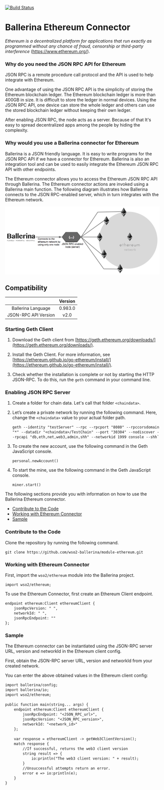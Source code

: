 [![Build Status](https://travis-ci.org/wso2-ballerina/module-ethereum.svg?branch=master)](https://travis-ci.org/wso2-ballerina/module-ethereum)

# Ballerina Ethereum Connector

*Ethereum is a decentralized platform for applications that run exactly as programmed without any chance of fraud, censorship or third-party interference* (https://www.ethereum.org/).

### Why do you need the JSON RPC API for Ethereum

JSON RPC is a remote procedure call protocol and the API is used to help integrate with Ethereum.

One advantage of using the JSON RPC API is the simplicity of storing the Ethereum blockchain ledger. The Ethereum blockchain ledger is more than 400GB in size. It is difficult to store the ledger in normal devices. Using the JSON RPC API, one device can store the whole ledger and others can use the stored blockchain ledger without keeping their own ledger.

After enabling JSON RPC, the node acts as a server. Because of that It's easy to spread decentralized apps among the people by hiding the complexity.

### Why would you use a Ballerina connector for Ethereum

Ballerina is a JSON friendly language. It is easy to write programs for the JSON RPC API if we have a connector for Ethereum. Ballerina is also an integration tool and can be used to easily integrate the Ethereum JSON RPC API with other endpoints.

The Ethereum connector allows you to access the Ethereum JSON RPC API through Ballerina. The Ethereum connector actions are invoked using a Ballerina main function. The following diagram illustrates how Ballerina connects to the JSON RPC-enabled server, which in turn integrates with the Ethereum network.

![Ballerina -Ethereum Connector Overview](BallerinaEthereumJSONRPC.png)

## Compatibility

|                          |    Version     |
|:------------------:      |:--------------:|
| Ballerina Language       |   0.983.0      |
| JSON-RPC API Version     |   v2.0         |

### Starting Geth Client

1. Download the Geth client from [https://geth.ethereum.org/downloads/](https://geth.ethereum.org/downloads/).

2. Install the Geth Client. For more information, see [https://ethereum.github.io/go-ethereum/install/](https://ethereum.github.io/go-ethereum/install/).

3. Check whether the installation is complete or not by starting the HTTP JSON-RPC. To do this, run the `geth` command in your command line.

### Enabling JSON RPC Server

1. Create a folder for chain data. Let's call that folder `<chaindata>`.

2. Let’s create a private network by running the following command. Here, change the `<chaindata>` value to your actual folder path.
    ````
    geth --identity "testServer" --rpc --rpcport "8080" --rpccorsdomain "*" --datadir "<chaindata>/TestChain" --port "30304" --nodiscover --rpcapi "db,eth,net,web3,admin,shh" --networkid 1999 console --shh`
    ````
3. To create the new account, use the following command in the Geth JavaScript console.
    ```
    personal.newAccount()
    ```

4. To start the mine, use the following command in the Geth JavaScript console.
    ```
    miner.start()
    ```
    
The following sections provide you with information on how to use the Ballerina Ethereum connector.

- [Contribute to the Code](#contribute-to-the-code)
- [Working with Ethereum Connector](#working-with-ethereum-connector)
- [Sample](#sample)

### Contribute to the Code

Clone the repository by running the following command. 

```shell
git clone https://github.com/wso2-ballerina/module-ethereum.git
```
   
### Working with Ethereum Connector 

First, import the `wso2/ethereum` module into the Ballerina project.

```ballerina
import wso2/ethereum;
```

To use the Ethereum Connector, first create an Ethereum Client endpoint.

```ballerina
endpoint ethereum:Client ethereumClient {
    jsonRpcVersion: " ",
    networkId: " ",
    jsonRpcEndpoint: ""
};
```

### Sample

The Ethereum connector can be instantiated using the JSON-RPC server URL, version and networkId in the Ethereum client config.

First, obtain the JSON-RPC server URL, version and networkId from your created network.

You can enter the above obtained values in the Ethereum client config:

```ballerina
import ballerina/config;
import ballerina/io;
import wso2/ethereum;

public function main(string... args) {
    endpoint ethereum:Client ethereumClient {
        jsonRpcEndpoint: "<JSON_RPC_url>",
        jsonRpcVersion: "<JSON_RPC_version>",
        networkId: "<network_id>"
    };

    var response = ethereumClient -> getWeb3ClientVersion();
    match response {
        //If successful, returns the web3 client version
        string result => {
            io:println("The web3 client version: " + result);
        }
        //Unsuccessful attempts return an error.
        error e => io:println(e);
    }
}
```
